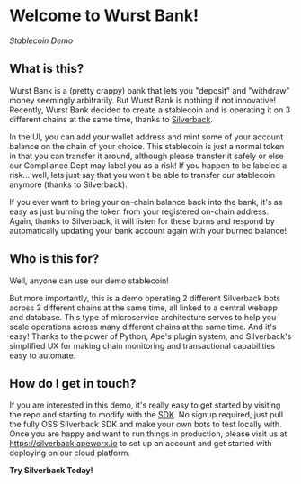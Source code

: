# Welcome to Wurst Bank!

_Stablecoin Demo_

## What is this?

Wurst Bank is a (pretty crappy) bank that lets you "deposit" and "withdraw" money seemingly arbitrarily.
But Wurst Bank is nothing if not innovative!
Recently, Wurst Bank decided to create a stablecoin and is operating it on 3 different chains at the same time, thanks to [Silverback](https://silverback.apeworx.io).

In the UI, you can add your wallet address and mint some of your account balance on the chain of your choice.
This stablecoin is just a normal token in that you can transfer it around, although please transfer it safely or else our Compliance Dept may label you as a risk!
If you happen to be labeled a risk... well, lets just say that you won't be able to transfer our stablecoin anymore (thanks to Silverback).

If you ever want to bring your on-chain balance back into the bank, it's as easy as just burning the token from your registered on-chain address.
Again, thanks to Silverback, it will listen for these burns and respond by automatically updating your bank account again with your burned balance!

## Who is this for?

Well, anyone can use our demo stablecoin!
<!-- TODO: Add link to demo -->
But more importantly, this is a demo operating 2 different Silverback bots across 3 different chains at the same time, all linked to a central webapp and database.
This type of microservice architecture serves to help you scale operations across many different chains at the same time.
And it's easy! Thanks to the power of Python, Ape's plugin system, and Silverback's simplified UX for making chain monitoring and transactional capabilities easy to automate.

## How do I get in touch?
If you are interested in this demo, it's really easy to get started by visiting the repo and starting to modify with the [SDK](https://docs.apeworx.io/silverback/stable/userguides/quickstart).
No signup required, just pull the fully OSS Silverback SDK and make your own bots to test locally with.
Once you are happy and want to run things in production, please visit us at https://silverback.apeworx.io to set up an account and get started with deploying on our cloud platform.

**Try Silverback Today!**
